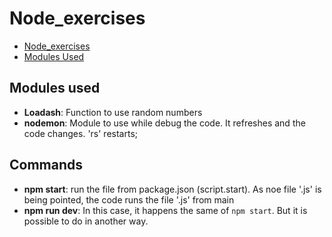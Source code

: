 # Node_exercises


- [Node_exercises](#node_exercises)
- [Modules Used](#modules-used)

## Modules used
- **Loadash**: Function to use random numbers
- **nodemon**: Module to use while debug the code. It refreshes and the code changes. 'rs' restarts;

## Commands
- **npm start**: run the file from package.json (script.start). As noe file '.js' is being pointed, the code runs the file '.js' from main
- **npm run dev**: In this case, it happens the same of `npm start`. But it is possible to do in another way.